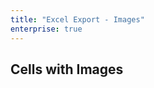 ```yaml
---
title: "Excel Export - Images"
enterprise: true
---
```


## Cells with Images

<grid-example title='Excel Export - Cells with Images' name='excel-export-cells-with-images' type='generated' options='{ "enterprise": true }'></grid-example>

<grid-example title='Excel Export - Cells with Images and Text' name='excel-export-cells-with-images-text' type='generated' options='{ "enterprise": true }'></grid-example>